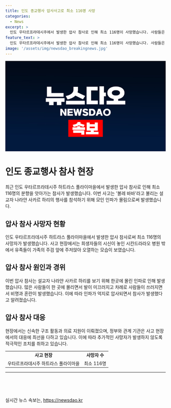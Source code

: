 ```yaml
---
title: 인도 종교행사 압사사고로 최소 116명 사망
categories:
  - News
excerpt: >
  인도 우타르프라데시주에서 발생한 압사 참사로 인해 최소 116명이 사망했습니다. 사람들은 볼레 바바라 불리는 설교자를 보기 위해 몰려들었으나 인파가 발생하면서 참사가 발생했습니다. 유가족들은 병원 앞에서 가족의 주검을 보고 오열하고 있습니다.
feature_text: >
  인도 우타르프라데시주에서 발생한 압사 참사로 인해 최소 116명이 사망했습니다. 사람들은 볼레 바바라 불리는 설교자를 보기 위해 몰려들었으나 인파가 발생하면서 참사가 발생했습니다. 유가족들은 병원 앞에서 가족의 주검을 보고 오열하고 있습니다.
image: '/assets/img/newsdao_breakingnews.jpg'
---
```


<p><img src="/assets/img/newsdao_breakingnews.jpg" alt="ontimetimes 속보" /></p>

<h1>인도 종교행사 참사 현장</h1>

<p data-ke-size="size16">최근 인도 우타르프라데시주 하트라스 풀라이마을에서 발생한 압사 참사로 인해 최소 116명의 분향을 앗아가는 참사가 발생했습니다. 이번 사고는 '볼레 바바'라고 불리는 설교자 나라얀 사카르 하리의 행사를 참석하기 위해 모인 인파가 몰림으로써 발생했습니다.</p>

<h2 data-ke-size="size26">압사 참사 사망자 현황</h2>

<p data-ke-size="size16">인도 우타르프라데시주 하트라스 풀라이마을에서 발생한 압사 참사로써 최소 116명의 사망자가 발생했습니다. 사고 현장에서는 희생자들의 시신이 놓인 시칸드라라오 병원 밖에서 유족들이 가족의 주검 앞에 주저앉아 오열하는 모습이 보였습니다.</p>

<h2 data-ke-size="size26">압사 참사 원인과 경위</h2>

<p data-ke-size="size16">이번 압사 참사는 설교자 나라얀 사카르 하리를 보기 위해 한곳에 몰린 인파로 인해 발생했습니다. 많은 사람들이 한 곳에 몰리면서 발이 미끄러지고 차례로 사람들이 쓰러지면서 비명과 혼란이 발생했습니다. 이에 따라 인파가 억지로 압사되면서 참사가 발생했다고 알려졌습니다.</p>

<h2 data-ke-size="size26">압사 참사 대응</h2>

<p data-ke-size="size16">현장에서는 신속한 구조 활동과 의료 지원이 이뤄졌으며, 정부와 관계 기관은 사고 현장에서의 대응에 최선을 다하고 있습니다. 이에 따라 추가적인 사망자가 발생하지 않도록 적극적인 조치를 취하고 있습니다.</p>

<table>
  <tr>
    <td style="text-align: center; height: 17px;"><b>사고 현장</b></td>
    <td style="text-align: center; height: 17px;"><b>사망자 수</b></td>
  </tr>
  <tr>
    <td style="text-align: center; height: 17px;">우타르프라데시주 하트라스 풀라이마을</td>
    <td style="text-align: center; height: 17px;">최소 116명</td>
  </tr>
</table>

<hr>

<p data-ke-size="size16">&nbsp;</p>

<p data-ke-size="size16">&nbsp;</p>
실시간 뉴스 속보는, <a href="https://newsdao.kr" rel="dofollow">https://newsdao.kr</a>


